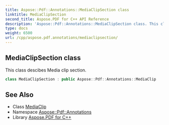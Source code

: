 ```yaml
---
title: Aspose::Pdf::Annotations::MediaClipSection class
linktitle: MediaClipSection
second_title: Aspose.PDF for C++ API Reference
description: 'Aspose::Pdf::Annotations::MediaClipSection class. This class descibes Media clip section in C++.'
type: docs
weight: 6500
url: /cpp/aspose.pdf.annotations/mediaclipsection/
---
```

## MediaClipSection class


This class descibes Media clip section.

```cpp
class MediaClipSection : public Aspose::Pdf::Annotations::MediaClip
```

## See Also

* Class [MediaClip](../mediaclip/)
* Namespace [Aspose::Pdf::Annotations](../)
* Library [Aspose.PDF for C++](../../)
